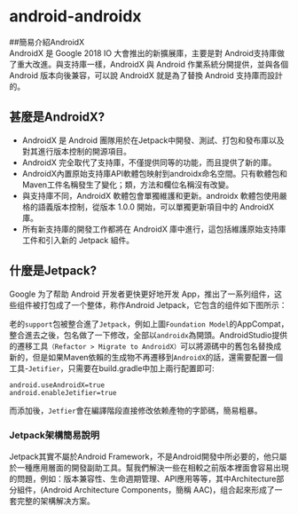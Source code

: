 # android-androidx
##簡易介紹AndroidX  
AndroidX 是 Google 2018 IO 大會推出的新擴展庫，主要是對 Android支持庫做了重大改進。與支持庫一樣，AndroidX 與 Android 作業系統分開提供，並與各個 Android 版本向後兼容，可以說 AndroidX 就是為了替換 Android 支持庫而設計的。

##  甚麼是AndroidX?
* AndroidX 是 Android 團隊用於在Jetpack中開發、測試、打包和發布庫以及對其進行版本控制的開源項目。    
* AndroidX 完全取代了支持庫，不僅提供同等的功能，而且提供了新的庫。
* AndroidX內置原始支持庫API軟體包映射到androidx命名空間。只有軟體包和Maven工件名稱發生了變化；類，方法和欄位名稱沒有改變。
* 與支持庫不同，AndroidX 軟體包會單獨維護和更新。androidx 軟體包使用嚴格的語義版本控制，從版本 1.0.0 開始，可以單獨更新項目中的 AndroidX 庫。
* 所有新支持庫的開發工作都將在 AndroidX 庫中進行，這包括維護原始支持庫工件和引入新的 Jetpack 組件。

##  什麼是Jetpack?
Google 为了帮助 Android 开发者更快更好地开发 App，推出了一系列组件，这些组件被打包成了一个整体，称作Android Jetpack，它包含的组件如下图所示：

老的`support`包被整合進了`Jetpack`，例如上圖`Foundation Model`的AppCompat，整合進去之後，包名做了一下修改，全部以`androidx`為開頭。AndroidStudio提供的遷移工具`（Refactor > Migrate to AndroidX）`可以將源碼中的舊包名替換成新的，但是如果Maven依賴的生成物不再遷移到`AndroidX`的話，還需要配置一個工具-`Jetifier`，只需要在build.gradle中加上兩行配置即可: 
```
android.useAndroidX=true
android.enableJetifier=true
```
而添加後，`Jetfier`會在編譯階段直接修改依赖產物的字節碼，簡易粗暴。

### Jetpack架構簡易說明
Jetpack其實不屬於Android Framework，不是Android開發中所必要的，他只屬於一種應用層面的開發副助工具。幫我們解決一些在相較之前版本裡面會容易出現的問題，例如：版本兼容性、生命週期管理、API應用等等，其中Architecture部分組件，(Android Architecture Components，簡稱 AAC)，组合起來形成了一套完整的架構解决方案。
